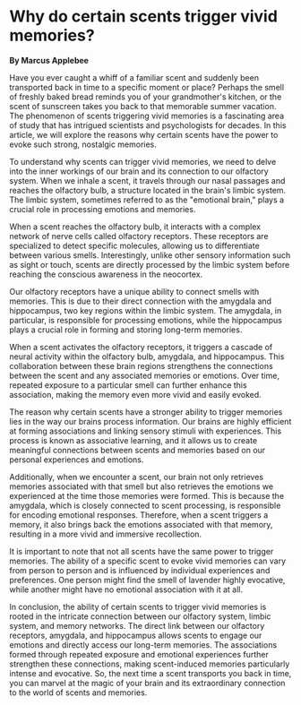 # Why do certain scents trigger vivid memories?

**By Marcus Applebee**  


Have you ever caught a whiff of a familiar scent and suddenly been transported back in time to a specific moment or place? Perhaps the smell of freshly baked bread reminds you of your grandmother's kitchen, or the scent of sunscreen takes you back to that memorable summer vacation. The phenomenon of scents triggering vivid memories is a fascinating area of study that has intrigued scientists and psychologists for decades. In this article, we will explore the reasons why certain scents have the power to evoke such strong, nostalgic memories.

To understand why scents can trigger vivid memories, we need to delve into the inner workings of our brain and its connection to our olfactory system. When we inhale a scent, it travels through our nasal passages and reaches the olfactory bulb, a structure located in the brain's limbic system. The limbic system, sometimes referred to as the "emotional brain," plays a crucial role in processing emotions and memories.

When a scent reaches the olfactory bulb, it interacts with a complex network of nerve cells called olfactory receptors. These receptors are specialized to detect specific molecules, allowing us to differentiate between various smells. Interestingly, unlike other sensory information such as sight or touch, scents are directly processed by the limbic system before reaching the conscious awareness in the neocortex.

Our olfactory receptors have a unique ability to connect smells with memories. This is due to their direct connection with the amygdala and hippocampus, two key regions within the limbic system. The amygdala, in particular, is responsible for processing emotions, while the hippocampus plays a crucial role in forming and storing long-term memories.

When a scent activates the olfactory receptors, it triggers a cascade of neural activity within the olfactory bulb, amygdala, and hippocampus. This collaboration between these brain regions strengthens the connections between the scent and any associated memories or emotions. Over time, repeated exposure to a particular smell can further enhance this association, making the memory even more vivid and easily evoked.

The reason why certain scents have a stronger ability to trigger memories lies in the way our brains process information. Our brains are highly efficient at forming associations and linking sensory stimuli with experiences. This process is known as associative learning, and it allows us to create meaningful connections between scents and memories based on our personal experiences and emotions.

Additionally, when we encounter a scent, our brain not only retrieves memories associated with that smell but also retrieves the emotions we experienced at the time those memories were formed. This is because the amygdala, which is closely connected to scent processing, is responsible for encoding emotional responses. Therefore, when a scent triggers a memory, it also brings back the emotions associated with that memory, resulting in a more vivid and immersive recollection.

It is important to note that not all scents have the same power to trigger memories. The ability of a specific scent to evoke vivid memories can vary from person to person and is influenced by individual experiences and preferences. One person might find the smell of lavender highly evocative, while another might have no emotional association with it at all.

In conclusion, the ability of certain scents to trigger vivid memories is rooted in the intricate connection between our olfactory system, limbic system, and memory networks. The direct link between our olfactory receptors, amygdala, and hippocampus allows scents to engage our emotions and directly access our long-term memories. The associations formed through repeated exposure and emotional experiences further strengthen these connections, making scent-induced memories particularly intense and evocative. So, the next time a scent transports you back in time, you can marvel at the magic of your brain and its extraordinary connection to the world of scents and memories.